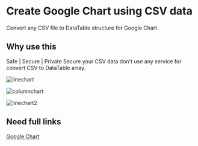 # Create Google Chart using CSV data # 

Convert any CSV file to DataTable structure for Google Chart.

## Why use this
Safe | Secure | Private 
Secure your CSV data don't use any service for convert CSV to DataTable array.

![linechart](https://cloud.githubusercontent.com/assets/6726905/25003390/d4112674-206c-11e7-84e3-59f9bb7abae5.png)


![columnchart](https://cloud.githubusercontent.com/assets/6726905/25003409/e02d6832-206c-11e7-9379-22a13268b579.png)


![linechart2](https://cloud.githubusercontent.com/assets/6726905/25003413/e7cbe438-206c-11e7-87b6-a1bd67da32f4.png)

## Need full links
[Google Chart](https://developers.google.com/chart/)

